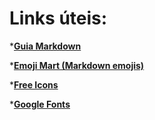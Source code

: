 # **Links úteis:**

*[**Guia Markdown**](https://www.markdownguide.org)

*[**Emoji Mart (Markdown emojis)**](https://missiveapp.com/open/emoji-mart)

*[**Free Icons**](https://fontawesome.com/search?m=free)

*[**Google Fonts**](https://fonts.google.com/)
